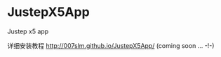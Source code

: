 JustepX5App
===========

Justep x5 app

详细安装教程 http://007slm.github.io/JustepX5App/  (coming soon ... -!-)
